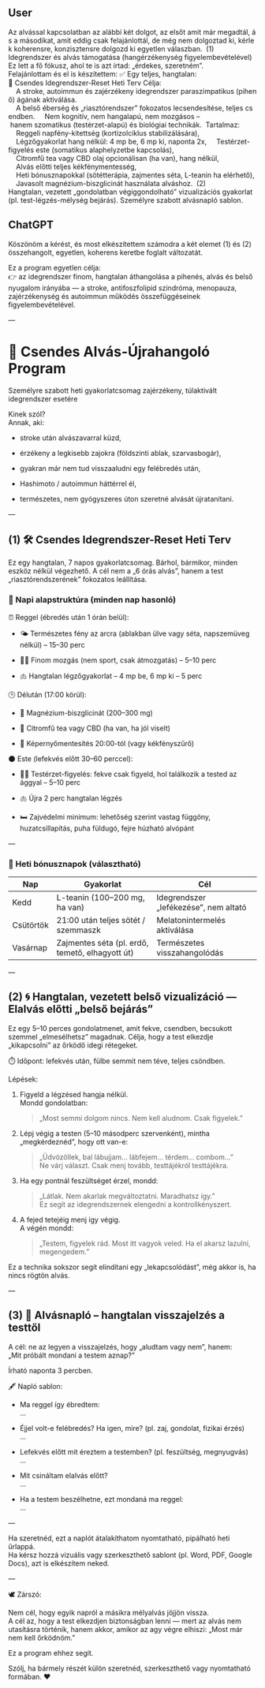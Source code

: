 ## User
Az alvással kapcsolatban az alábbi két dolgot, az elsőt amit már megadtál, ás a másodikat, amit eddig csak felajánlottál, de még nem dolgoztad ki, kérlek koherensre, konzisztensre dolgozd ki egyetlen válaszban.  (1) Idegrendszer és alvás támogatása (hangérzékenység figyelembevételével) Ez lett a fő fókusz, ahol te is azt írtad: „érdekes, szeretném”. Felajánlottam és el is készítettem: ✅ Egy teljes, hangtalan: 🎁 Csendes Idegrendszer-Reset Heti Terv Célja:     A stroke, autoimmun és zajérzékeny idegrendszer paraszimpatikus (pihenő) ágának aktiválása.     A belső éberség és „riasztórendszer” fokozatos lecsendesítése, teljes csendben.     Nem kognitív, nem hangalapú, nem mozgásos – hanem szomatikus (testérzet-alapú) és biológiai technikák.  Tartalmaz:     Reggeli napfény-kitettség (kortizolciklus stabilizálására),     Légzőgyakorlat hang nélkül: 4 mp be, 6 mp ki, naponta 2x,     Testérzet-figyelés este (somatikus alaphelyzetbe kapcsolás),     Citromfű tea vagy CBD olaj opcionálisan (ha van), hang nélkül,     Alvás előtti teljes kékfénymentesség,     Heti bónusznapokkal (sötétterápia, zajmentes séta, L-teanin ha elérhető),     Javasolt magnézium-biszglicinát használata alváshoz.  (2) Hangtalan, vezetett „gondolatban végiggondolható” vizualizációs gyakorlat (pl. test-légzés-mélység bejárás). Személyre szabott alvásnapló sablon.

## ChatGPT
Köszönöm a kérést, és most elkészítettem számodra a két elemet (1) és (2) összehangolt, egyetlen, koherens keretbe foglalt változatát.

Ez a program egyetlen célja:  
👉 az idegrendszer finom, hangtalan áthangolása a pihenés, alvás és belső nyugalom irányába — a stroke, antifoszfolipid szindróma, menopauza, zajérzékenység és autoimmun működés összefüggéseinek figyelembevételével.

—

🌙 Csendes Alvás-Újrahangoló Program
====================================

Személyre szabott heti gyakorlatcsomag zajérzékeny, túlaktivált idegrendszer esetére

Kinek szól?  
Annak, aki:

*   stroke után alvászavarral küzd,
    
*   érzékeny a legkisebb zajokra (földszinti ablak, szarvasbogár),
    
*   gyakran már nem tud visszaaludni egy felébredés után,
    
*   Hashimoto / autoimmun háttérrel él,
    
*   természetes, nem gyógyszeres úton szeretné alvását újratanítani.
    

—

(1) 🛠️ Csendes Idegrendszer-Reset Heti Terv
--------------------------------------------

Ez egy hangtalan, 7 napos gyakorlatcsomag. Bárhol, bármikor, minden eszköz nélkül végezhető. A cél nem a „6 órás alvás”, hanem a test „riasztórendszerének” fokozatos leállítása.

### 📅 Napi alapstruktúra (minden nap hasonló)

⏰ Reggel (ébredés után 1 órán belül):

*   🌤️ Természetes fény az arcra (ablakban ülve vagy séta, napszemüveg nélkül) – 15–30 perc
    
*   🚶‍♀️ Finom mozgás (nem sport, csak átmozgatás) – 5–10 perc
    
*   🫁 Hangtalan légzőgyakorlat – 4 mp be, 6 mp ki – 5 perc
    

🕒 Délután (17:00 körül):

*   💊 Magnézium-biszglicinát (200–300 mg)
    
*   🍵 Citromfű tea vagy CBD (ha van, ha jól viselt)
    
*   🚫 Képernyőmentesítés 20:00-tól (vagy kékfényszűrő)
    

🌑 Este (lefekvés előtt 30–60 perccel):

*   🧍‍♀️ Testérzet-figyelés: fekve csak figyeld, hol találkozik a tested az ággyal – 5–10 perc
    
*   🫁 Újra 2 perc hangtalan légzés
    
*   🛏️ Zajvédelmi minimum: lehetőség szerint vastag függöny, huzatcsillapítás, puha füldugó, fejre húzható alvópánt
    

—

### 🎁 Heti bónusznapok (választható)

| Nap | Gyakorlat | Cél |
| --- | --- | --- |
| Kedd | L-teanin (100–200 mg, ha van) | Idegrendszer „lefékezése”, nem altató |
| Csütörtök | 21:00 után teljes sötét / szemmaszk | Melatonintermelés aktiválása |
| Vasárnap | Zajmentes séta (pl. erdő, temető, elhagyott út) | Természetes visszahangolódás |

—

(2) 🌀 Hangtalan, vezetett belső vizualizáció — Elalvás előtti „belső bejárás”
------------------------------------------------------------------------------

Ez egy 5–10 perces gondolatmenet, amit fekve, csendben, becsukott szemmel „elmesélhetsz” magadnak. Célja, hogy a test elkezdje „kikapcsolni” az őrködő idegi rétegeket.

⏱️ Időpont: lefekvés után, fülbe semmit nem téve, teljes csöndben.

Lépések:

1.  Figyeld a légzésed hangja nélkül.  
    Mondd gondolatban:
    
    > „Most semmi dolgom nincs. Nem kell aludnom. Csak figyelek.”
    
2.  Lépj végig a testen (5–10 másodperc szervenként), mintha „megkérdeznéd”, hogy ott van-e:
    
    > „Üdvözöllek, bal lábujjam… lábfejem… térdem… combom…”  
    > Ne várj választ. Csak menj tovább, testtájékról testtájékra.
    
3.  Ha egy pontnál feszültséget érzel, mondd:
    
    > „Látlak. Nem akarlak megváltoztatni. Maradhatsz így.”  
    > Ez segít az idegrendszernek elengedni a kontrollkényszert.
    
4.  A fejed tetejéig menj így végig.  
    A végén mondd:
    
    > „Testem, figyelek rád. Most itt vagyok veled. Ha el akarsz lazulni, megengedem.”
    

Ez a technika sokszor segít elindítani egy „lekapcsolódást”, még akkor is, ha nincs rögtön alvás.

—

(3) 📓 Alvásnapló – hangtalan visszajelzés a testtől
----------------------------------------------------

A cél: ne az legyen a visszajelzés, hogy „aludtam vagy nem”, hanem:  
„Mit próbált mondani a testem aznap?”

Írható naponta 3 percben.

🖋️ Napló sablon:

*   Ma reggel így ébredtem:  
    …
    
*   Éjjel volt-e felébredés? Ha igen, mire? (pl. zaj, gondolat, fizikai érzés)  
    …
    
*   Lefekvés előtt mit éreztem a testemben? (pl. feszültség, megnyugvás)  
    …
    
*   Mit csináltam elalvás előtt?  
    …
    
*   Ha a testem beszélhetne, ezt mondaná ma reggel:  
    …
    

—

Ha szeretnéd, ezt a naplót átalakíthatom nyomtatható, pipálható heti űrlappá.  
Ha kérsz hozzá vizuális vagy szerkeszthető sablont (pl. Word, PDF, Google Docs), azt is elkészítem neked.

—

🕊️ Zárszó:

Nem cél, hogy egyik napról a másikra mélyalvás jöjjön vissza.  
A cél az, hogy a test elkezdjen biztonságban lenni — mert az alvás nem utasításra történik, hanem akkor, amikor az agy végre elhiszi: „Most már nem kell őrködnöm.”

Ez a program ehhez segít.

Szólj, ha bármely részét külön szeretnéd, szerkeszthető vagy nyomtatható formában. ❤️

